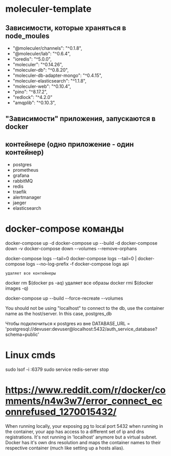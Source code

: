 # moleculer-template


## Зависимости, которые храняться в node_moules
-    "@moleculer/channels": "^0.1.8",
-    "@moleculer/lab": "^0.6.4",
-    "ioredis": "^5.0.0",
-    "moleculer": "^0.14.26",
-    "moleculer-db": "^0.8.20",
-    "moleculer-db-adapter-mongo": "^0.4.15",
-    "moleculer-elasticsearch": "^1.1.8",
-    "moleculer-web": "^0.10.4",
-    "pino": "^8.17.2",
-    "redlock": "^4.2.0"
-    "amqplib": "^0.10.3",

## "Зависимости" приложения, запускаются в docker
## контейнере (одно приложение - один контейнер)
-    postgres
-    prometheus
-    grafana
-    rabbitMQ
-    redis
-    traefik
-    alertmanager
-    jaeger
-    elasticsearch

# docker-compose команды
docker-compose up -d
docker-compose up --build -d
docker-compose down -v
docker-compose down --volumes --remove-orphans

docker-compose logs --tail=0
docker-compose logs --tail=0 | docker-compose logs --no-log-prefix -f
docker-compose logs api

    удаляет все контейнеры
docker rm $(docker ps -aq)
    удаляет все образы
docker rmi $(docker images -q)

docker-compose up --build --force-recreate --volumes

You should not be using "localhost" to connect to the db, use the container name as the host/server. In this case, postgres_db

Чтобы подключиться к postgres из вне
DATABASE_URL = 'postgresql://devuser:devuser@localhost:5432/auth_service_database?schema=public'

# Linux cmds
sudo lsof -i :6379
sudo service redis-server stop

# https://www.reddit.com/r/docker/comments/n4w3w7/error_connect_econnrefused_1270015432/

When running locally, your exposing pg to local port 5432 when running in the container, your app has access to a different set of ip and dns registrations. It's not running in 'localhost' anymore but a virtual subnet. Docker has it's own dns resolution and maps the container names to their respective container (much like setting up a hosts alias).